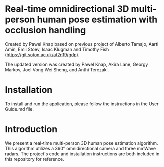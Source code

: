 # Real-time omnidirectional 3D multi-person human pose estimation with occlusion handling
Created by Pawel Knap based on previous project of Alberto Tamajo, Aarti Amin, Emil Stoev, Isaac Klugman and Timothy Fish (https://git.soton.ac.uk/at2n19/gdp).

The updated version was created by Pawel Knap, Akira Lane, Georgy Markov, Joel Vong Wei Sheng, and Anthi Terezaki.

# Installation
To install and run the application, please follow the instructions in the User Guide.md file.

# Introduction
We present a real-time multi-person 3D human pose estimation algorithm. This algorithm utilizes a 360° omnidirectional camera and three mmWave radars. The project's code and installation instructions are both included in this repository for reference.
